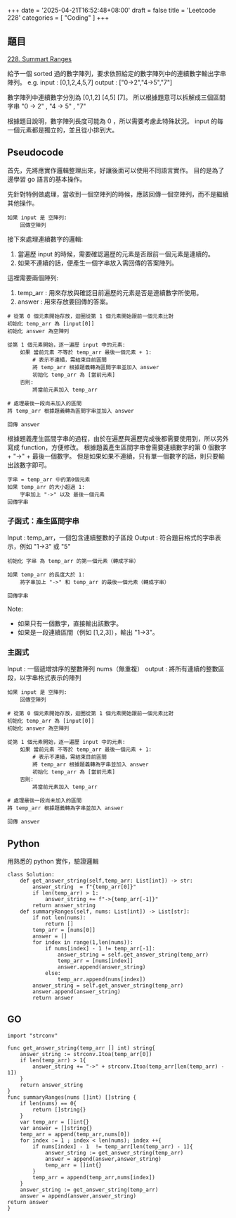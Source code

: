 +++
date = '2025-04-21T16:52:48+08:00'
draft = false
title = 'Leetcode 228'
categories = [
  "Coding"
]
+++

## 題目
[228. Summart Ranges](https://leetcode.com/problems/summary-ranges/)

給予一個 sorted 過的數字陣列，要求依照給定的數字陣列中的連續數字輸出字串陣列。
e.g. 
input : [0,1,2,4,5,7] 
output : ["0->2","4->5","7"]

數字陣列中連續數字分別為 [0,1,2] [4,5] [7]。
所以根據題意可以拆解成三個區間字串 "0 -> 2" , "4 -> 5" , "7"

根據題目說明，數字陣列長度可能為 0 ，所以需要考慮此特殊狀況。
input 的每一個元素都是獨立的，並且從小排到大。

## Pseudocode
首先，先將應實作邏輯整理出來，好讓後面可以使用不同語言實作。
目的是為了邊學習 go 語言的基本操作。

先針對特例做處理，當收到一個空陣列的時候，應該回傳一個空陣列，而不是繼續其他操作。
```
如果 input 是 空陣列:
    回傳空陣列
```

接下來處理連續數字的邏輯:
1. 當遍歷 input 的時候，需要確認遍歷的元素是否跟前一個元素是連續的。
2. 如果不連續的話，便產生一個字串放入需回傳的答案陣列。

這裡需要兩個陣列:
1. temp_arr : 用來存放與確認目前遍歷的元素是否是連續數字所使用。
2. answer : 用來存放要回傳的答案。

```
# 從第 0 個元素開始存放，迴圈從第 1 個元素開始跟前一個元素比對
初始化 temp_arr 為 [input[0]]
初始化 answer 為空陣列

從第 1 個元素開始，逐一遍歷 input 中的元素:
    如果 當前元素 不等於 temp_arr 最後一個元素 + 1:
        # 表示不連續，需結束目前區間
        將 temp_arr 根據題義轉為區間字串並加入 answer
        初始化 temp_arr 為 [當前元素]
    否則:
        將當前元素加入 temp_arr

# 處理最後一段尚未加入的區間
將 temp_arr 根據題義轉為區間字串並加入 answer

回傳 answer
```

根據題義產生區間字串的過程，由於在遍歷與遍歷完成後都需要使用到，所以另外寫成 function，方便修改。
根據題義產生區間字串會需要連續數字的第 0 個數字 + "->" + 最後一個數字。
但是如果如果不連續，只有單一個數字的話，則只要輸出該數字即可。
```
字串 = temp_arr 中的第0個元素
如果 temp_arr 的大小超過 1:
    字串加上 "->" 以及 最後一個元素
回傳字串
```


### 子函式：產生區間字串
Input : temp_arr，一個包含連續整數的子區段
Output : 符合題目格式的字串表示，例如 "1->3" 或 "5"
```
初始化 字串 為 temp_arr 的第一個元素（轉成字串）

如果 temp_arr 的長度大於 1:
    將字串加上 "->" 和 temp_arr 的最後一個元素（轉成字串）

回傳字串
```
Note:
* 如果只有一個數字，直接輸出該數字。
* 如果是一段連續區間（例如 [1,2,3]），輸出 "1->3"。
### 主函式
Input : 一個遞增排序的整數陣列 nums（無重複）
output : 將所有連續的整數區段，以字串格式表示的陣列
```
如果 input 是 空陣列:
    回傳空陣列

# 從第 0 個元素開始存放，迴圈從第 1 個元素開始跟前一個元素比對
初始化 temp_arr 為 [input[0]]
初始化 answer 為空陣列

從第 1 個元素開始，逐一遍歷 input 中的元素:
    如果 當前元素 不等於 temp_arr 最後一個元素 + 1:
        # 表示不連續，需結束目前區間
        將 temp_arr 根據題義轉為字串並加入 answer
        初始化 temp_arr 為 [當前元素]
    否則:
        將當前元素加入 temp_arr

# 處理最後一段尚未加入的區間
將 temp_arr 根據題義轉為字串並加入 answer

回傳 answer
```
## Python
用熟悉的 python 實作，驗證邏輯
```
class Solution:
    def get_answer_string(self,temp_arr: List[int]) -> str:
        answer_string  = f"{temp_arr[0]}"
        if len(temp_arr) > 1:
            answer_string += f"->{temp_arr[-1]}"
        return answer_string
    def summaryRanges(self, nums: List[int]) -> List[str]:
        if not len(nums):
            return []
        temp_arr = [nums[0]]
        answer = []
        for index in range(1,len(nums)):
            if nums[index] - 1 != temp_arr[-1]:
                answer_string = self.get_answer_string(temp_arr)
                temp_arr = [nums[index]]
                answer.append(answer_string)
            else:
                temp_arr.append(nums[index])
        answer_string = self.get_answer_string(temp_arr)
        answer.append(answer_string)
        return answer
```

## GO
```
import "strconv"

func get_answer_string(temp_arr [] int) string{
    answer_string := strconv.Itoa(temp_arr[0])
    if len(temp_arr) > 1{
        answer_string += "->" + strconv.Itoa(temp_arr[len(temp_arr) - 1])
    }
    return answer_string
}
func summaryRanges(nums []int) []string {
    if len(nums) == 0{
        return []string{}
    }
    var temp_arr = []int{}
    var answer = []string{}
    temp_arr = append(temp_arr,nums[0])
    for index := 1 ; index < len(nums); index ++{
        if nums[index] - 1  != temp_arr[len(temp_arr) - 1]{
            answer_string := get_answer_string(temp_arr)
            answer = append(answer,answer_string)
            temp_arr = []int{}
        }
        temp_arr = append(temp_arr,nums[index])
    }
    answer_string := get_answer_string(temp_arr)
    answer = append(answer,answer_string)
return answer
}
```